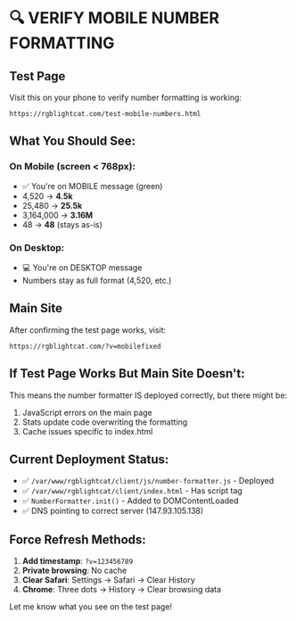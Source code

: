 # 🔍 VERIFY MOBILE NUMBER FORMATTING

## Test Page
Visit this on your phone to verify number formatting is working:
```
https://rgblightcat.com/test-mobile-numbers.html
```

## What You Should See:

### On Mobile (screen < 768px):
- ✅ You're on MOBILE message (green)
- 4,520 → **4.5k**
- 25,480 → **25.5k**
- 3,164,000 → **3.16M**
- 48 → **48** (stays as-is)

### On Desktop:
- 💻 You're on DESKTOP message
- Numbers stay as full format (4,520, etc.)

## Main Site
After confirming the test page works, visit:
```
https://rgblightcat.com/?v=mobilefixed
```

## If Test Page Works But Main Site Doesn't:
This means the number formatter IS deployed correctly, but there might be:
1. JavaScript errors on the main page
2. Stats update code overwriting the formatting
3. Cache issues specific to index.html

## Current Deployment Status:
- ✅ `/var/www/rgblightcat/client/js/number-formatter.js` - Deployed
- ✅ `/var/www/rgblightcat/client/index.html` - Has script tag
- ✅ `NumberFormatter.init()` - Added to DOMContentLoaded
- ✅ DNS pointing to correct server (147.93.105.138)

## Force Refresh Methods:
1. **Add timestamp**: `?v=123456789`
2. **Private browsing**: No cache
3. **Clear Safari**: Settings → Safari → Clear History
4. **Chrome**: Three dots → History → Clear browsing data

Let me know what you see on the test page!